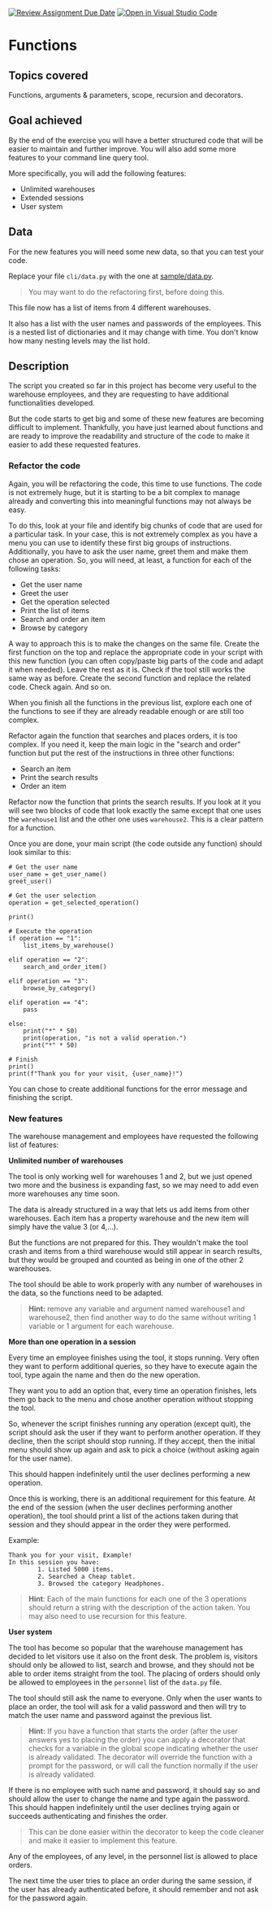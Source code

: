 [![Review Assignment Due Date](https://classroom.github.com/assets/deadline-readme-button-24ddc0f5d75046c5622901739e7c5dd533143b0c8e959d652212380cedb1ea36.svg)](https://classroom.github.com/a/nCfcACz9)
[![Open in Visual Studio Code](https://classroom.github.com/assets/open-in-vscode-718a45dd9cf7e7f842a935f5ebbe5719a5e09af4491e668f4dbf3b35d5cca122.svg)](https://classroom.github.com/online_ide?assignment_repo_id=12328012&assignment_repo_type=AssignmentRepo)
# Functions

## Topics covered

Functions, arguments & parameters, scope, recursion and decorators.

## Goal achieved

By the end of the exercise you will have a better structured code that will be easier to maintain and further improve. You will also add some more features to your command line query tool.

More specifically, you will add the following features:

- Unlimited warehouses
- Extended sessions
- User system

## Data

For the new features you will need some new data, so that you can test your code.

Replace your file `cli/data.py` with the one at [sample/data.py](sample/data.py).

> You may want to do the refactoring first, before doing this.

This file now has a list of items from 4 different warehouses.

It also has a list with the user names and passwords of the employees. This is a nested list of dictionaries and it may change with time. You don't know how many nesting levels may the list hold.


## Description

The script you created so far in this project has become very useful to the warehouse employees, and they are requesting to have additional functionalities developed.

But the code starts to get big and some of these new features are becoming difficult to implement. Thankfully, you have just learned about functions and are ready to improve the readability and structure of the code to make it easier to add these requested features.

### Refactor the code

Again, you will be refactoring the code, this time to use functions. The code is not extremely huge, but it is starting to be a bit complex to manage already and converting this into meaningful functions may not always be easy.

To do this, look at your file and identify big chunks of code that are used for a particular task. In your case, this is not extremely complex as you have a menu you can use to identify these first big groups of instructions. Additionally, you have to ask the user name, greet them and make them chose an operation. So, you will need, at least, a function for each of the following tasks:

- Get the user name
- Greet the user
- Get the operation selected
- Print the list of items
- Search and order an item
- Browse by category

A way to approach this is to make the changes on the same file. Create the first function on the top and replace the appropriate code in your script with this new function (you can often copy/paste big parts of the code and adapt it when needed). Leave the rest as it is. Check if the tool still works the same way as before. Create the second function and replace the related code. Check again. And so on.

When you finish all the functions in the previous list, explore each one of the functions to see if they are already readable enough or are still too complex.

Refactor again the function that searches and places orders, it is too complex. If you need it, keep the main logic in the "search and order" function but put the rest of the instructions in three other functions:

- Search an item
- Print the search results
- Order an item

Refactor now the function that prints the search results. If you look at it you will see two blocks of code that look exactly the same except that one uses the `warehouse1` list and the other one uses `warehouse2`. This is a clear pattern for a function.

Once you are done, your main script (the code outside any function) should look similar to this:

```
# Get the user name
user_name = get_user_name()
greet_user()

# Get the user selection
operation = get_selected_operation()

print()

# Execute the operation
if operation == "1":
    list_items_by_warehouse()

elif operation == "2":
    search_and_order_item()

elif operation == "3":
    browse_by_category()

elif operation == "4":
    pass

else:
    print("*" * 50)
    print(operation, "is not a valid operation.")
    print("*" * 50)

# Finish
print()
print(f"Thank you for your visit, {user_name}!")
```

You can chose to create additional functions for the error message and finishing the script.

### New features

The warehouse management and employees have requested the following list of features:

**Unlimited number of warehouses**

The tool is only working well for warehouses 1 and 2, but we just opened two more and the business is expanding fast, so we may need to add even more warehouses any time soon.

The data is already structured in a way that lets us add items from other warehouses. Each item has a property warehouse and the new item will simply have the value 3 (or 4,...).

But the functions are not prepared for this. They wouldn't make the tool crash and items from a third warehouse would still appear in search results, but they would be grouped and counted as being in one of the other 2 warehouses.

The tool should be able to work properly with any number of warehouses in the data, so the functions need to be adapted.

> **Hint:** remove any variable and argument named warehouse1 and warehouse2, then find another way to do the same without writing 1 variable or 1 argument for each warehouse.

**More than one operation in a session**

Every time an employee finishes using the tool, it stops running. Very often they want to perform additional queries, so they have to execute again the tool, type again the name and then do the new operation.

They want you to add an option that, every time an operation finishes, lets them go back to the menu and chose another operation without stopping the tool.

So, whenever the script finishes running any operation (except quit), the script should ask the user if they want to perform another operation. If they decline, then the script should stop running. If they accept, then the initial menu should show up again and ask to pick a choice (without asking again for the user name).

This should happen indefinitely until the user declines performing a new operation.

Once this is working, there is an additional requirement for this feature. At the end of the session (when the user declines performing another operation), the tool should print a list of the actions taken during that session and they should appear in the order they were performed.

Example:

```
Thank you for your visit, Example!
In this session you have:
        1. Listed 5000 items.
        2. Searched a Cheap tablet.
        3. Browsed the category Headphones.
```

> **Hint**: Each of the main functions for each one of the 3 operations should return a string with the description of the action taken. You may also need to use recursion for this feature.

**User system**

The tool has become so popular that the warehouse management has decided to let visitors use it also on the front desk. The problem is, visitors should only be allowed to list, search and browse, and they should not be able to order items straight from the tool. The placing of orders should only be allowed to employees in the `personnel` list of the `data.py` file.

The tool should still ask the name to everyone. Only when the user wants to place an order, the tool will ask for a valid password and then will try to match the user name and password against the previous list.

> **Hint:** If you have a function that starts the order (after the user answers yes to placing the order) you can apply a decorator that checks for a variable in the global scope indicating whether the user is already validated. The decorator will override the function with a prompt for the password, or will call the function normally if the user is already validated.

If there is no employee with such name and password, it should say so and should allow the user to change the name and type again the password. This should happen indefinitely until the user declines trying again or succeeds authenticating and finishes the order.

> This can be done easier within the decorator to keep the code cleaner and make it easier to implement this feature.

Any of the employees, of any level, in the personnel list is allowed to place orders.

The next time the user tries to place an order during the same session, if the user has already authenticated before, it should remember and not ask for the password again.
